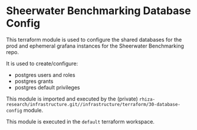 # Sheerwater Benchmarking Database Config

This terraform module is used to configure the shared databases for the prod and ephemeral grafana instances for the Sheerwater Benchmarking repo.

It is used to create/configure:
- postgres users and roles
- postgres grants
- postgres default privileges

This module is imported and executed by the (private) `rhiza-research/infrastructure.git//infrastructure/terraform/30-database-config` module. 

This module is executed in the `default` terraform workspace.


